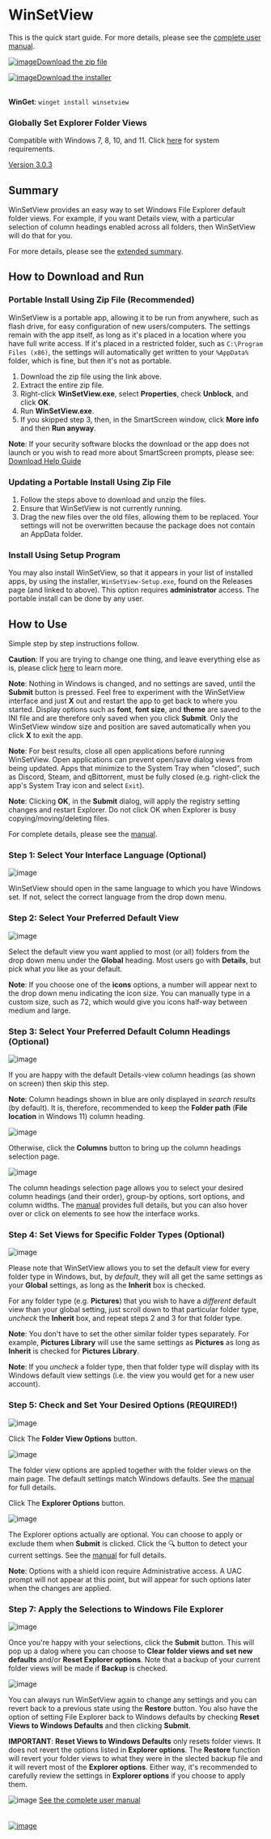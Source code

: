 # WinSetView
<!--
To view this document formatted (instead of as raw text) just click the Help button in WinSetView.
You can also manually navigate your browser to: https://lesferch.github.io/WinSetView.
-->

This is the quick start guide. For more details, please see the [complete user manual](./Manual.md).

[![image](https://github.com/LesFerch/WinSetView/assets/79026235/0188480f-ca53-45d5-b9ff-daafff32869e)Download the zip file](https://github.com/LesFerch/WinSetView/releases/download/3.0.3/WinSetView.zip)

[![image](https://github.com/user-attachments/assets/75e62417-c8ee-43b1-a8a8-a217ce130c91)Download the installer](https://github.com/LesFerch/WinSetView/releases/download/3.0.3/WinSetView-Setup.exe)

\
**WinGet**: `winget install winsetview`


### Globally Set Explorer Folder Views

Compatible with Windows 7, 8, 10, and 11.  Click [here](./System-Requirements.md) for system requirements.

[Version 3.0.3](./VersionHistory.md)

## Summary

WinSetView provides an easy way to set Windows File Explorer default folder views. For example, if you want Details view, with a particular selection of column headings enabled across all folders, then WinSetView will do that for you.

For more details, please see the [extended summary](./README-more.md).

## How to Download and Run

### Portable Install Using Zip File (Recommended)

WinSetView is a portable app, allowing it to be run from anywhere, such as flash drive, for easy configuration of new users/computers. The settings remain with the app itself, as long as it's placed in a location where you have full write access. If it's placed in a restricted folder, such as `C:\Program Files (x86)`, the settings will automatically get written to your `%AppData%` folder, which is fine, but then it's not as portable.

1. Download the zip file using the link above.
2. Extract the entire zip file.
3. Right-click **WinSetView.exe**, select **Properties**, check **Unblock**, and click **OK**.
4. Run **WinSetView.exe**.
5. If you skipped step 3, then, in the SmartScreen window, click **More info** and then **Run anyway**.

**Note**: If your security software blocks the download or the app does not launch or you wish to read more about SmartScreen prompts, please see: [Download Help Guide](./DownloadHelp.md)

### Updating a Portable Install Using Zip File

1. Follow the steps above to download and unzip the files.
2. Ensure that WinSetView is not currently running.
3. Drag the new files over the old files, allowing them to be replaced. Your settings will not be overwritten because the package does not contain an AppData folder.

### Install Using Setup Program

You may also install WinSetView, so that it appears in your list of installed apps, by using the installer, `WinSetView-Setup.exe`, found on the Releases page (and linked to above). This option requires **administrator** access. The portable install can be done by any user.


## How to Use

Simple step by step instructions follow.

**Caution**: If you are trying to change one thing, and leave everything else as is, please click [here](./WhatToExpect.md) to learn more.

**Note**: Nothing in Windows is changed, and no settings are saved, until the **Submit** button is pressed. Feel free to experiment with the WinSetView interface and just **X** out and restart the app to get back to where you started. Display options such as **font**, **font size**, and **theme** are saved to the INI file and are therefore only saved when you click **Submit**. Only the WinSetView window size and position are saved automatically when you click **X** to exit the app.

**Note**: For best results, close all open applications before running WinSetView. Open applications can prevent open/save dialog views from being updated. Apps that minimize to the System Tray when "closed", such as Discord, Steam, and qBittorrent, must be fully closed (e.g. right-click the app's System Tray icon and select `Exit`).

**Note**: Clicking **OK**, in the **Submit** dialog, will apply the registry setting changes and restart Explorer. Do not click OK when Explorer is busy copying/moving/deleting files.

For complete details, please see the [manual](./Manual.md).

### Step 1: Select Your Interface Language (Optional)

![image](https://github.com/user-attachments/assets/29ddaeb4-a8b3-46b0-aa9b-5708a3ce5220)

WinSetView should open in the same language to which you have Windows set. If not, select the correct language from the drop down menu.

### Step 2: Select Your Preferred Default View

![image](https://github.com/user-attachments/assets/fa6dbb8f-543b-447d-95a5-ae2530279459)


Select the default view you want applied to most (or all) folders from the drop down menu under the **Global** heading. Most users go with **Details**, but pick what *you* like as your default.

**Note**: If you choose one of the **icons** options, a number will appear next to the drop down menu indicating the icon size. You can manually type in a custom size, such as 72, which would give you icons half-way between medium and large.

### Step 3: Select Your Preferred Default Column Headings (Optional)

![image](https://github.com/user-attachments/assets/46e466b5-6b28-428d-ac51-bcecf688c7e8)

If you are happy with the default Details-view column headings (as shown on screen) then skip this step.

**Note**: Column headings shown in blue are only displayed in *search results* (by default). It is, therefore, recommended to keep the **Folder path** (**File location** in Windows 11) column heading.

![image](https://github.com/user-attachments/assets/4c964424-23df-4a05-9c1b-af6ef0a5ce79)

Otherwise, click the **Columns** button to bring up the column headings selection page.

![image](https://github.com/user-attachments/assets/04892e95-6790-41a6-a12a-e2d3199655f4)

The column headings selection page allows you to select your desired column headings (and their order), group-by options, sort options, and column widths. The [manual](./Manual.md#columns) provides full details, but you can also hover over or click on elements to see how the interface works.

### Step 4: Set Views for Specific Folder Types (Optional)

![image](https://github.com/user-attachments/assets/55fdf6be-b638-4273-892a-6be10f65f66e)

Please note that WinSetView allows you to set the default view for every folder type in Windows, but, by *default*, they will all get the same settings as your **Global** settings, as long as the **Inherit** box is checked.

For any folder type (e.g. **Pictures**) that you wish to have a *different* default view than your global setting, just scroll down to that particular folder type, *uncheck* the **Inherit** box, and repeat steps 2 and 3 for that folder type.

**Note**: You don't have to set the other similar folder types separately. For example, **Pictures Library** will use the same settings as **Pictures** as long as **Inherit** is checked for **Pictures Library**.

**Note**: If you *uncheck* a folder type, then that folder type will display with its Windows default view settings (i.e. the view you would get for a new user account).

### Step 5: Check and Set Your Desired Options (REQUIRED!)

![image](https://github.com/user-attachments/assets/7c67c247-eaa7-4bf0-9b8b-73853cc417c2)

Click The **Folder View Options** button.

![image](https://github.com/user-attachments/assets/41191e79-b484-4443-8ba0-6cd31a037c84)

The folder view options are applied together with the folder views on the main page. The default settings match Windows defaults. See the [manual](./Manual.md#options-menu) for full details.

Click The **Explorer Options** button.

![image](https://github.com/user-attachments/assets/21ce83f8-f34f-4ab6-9eeb-263edec9b86f)

The Explorer options actually are optional. You can choose to apply or exclude them when **Submit** is clicked. Click the 🔍 button to detect your current settings. See the [manual](./Manual.md#options-menu) for full details.

**Note**: Options with a shield icon require Administrative access. A UAC prompt will not appear at this point, but will appear for such options later when the changes are applied.

### Step 7: Apply the Selections to Windows File Explorer

![image](https://github.com/user-attachments/assets/d5c86db6-d72e-4fb1-b8ad-751f26227c64)

Once you're happy with your selections, click the **Submit** button. This will pop up a dalog where you can choose to **Clear folder views and set new defaults** and/or **Reset Explorer options**. Note that a backup of your current folder views will be made if **Backup** is checked. 

![image](https://github.com/user-attachments/assets/f0d91756-57a3-4741-ba45-80d068b03e85)

You can always run WinSetView again to change any settings and you can revert back to a previous state using the **Restore** button. You also have the option of setting File Explorer back to Windows defaults by checking **Reset Views to Windows Defaults** and then clicking **Submit**.

**IMPORTANT**: **Reset Views to Windows Defaults** only resets folder views. It does not revert the options listed in **Explorer options**. The **Restore** function will revert your folder views to what they were in the slected backup file and it will revert most of the **Explorer options**. Either way, it's recommended to carefully review the settings in **Explorer options** if you choose to apply them.

![image](https://github.com/LesFerch/WinSetView/assets/79026235/50c53943-f673-49da-ad3f-419026deea96)
[See the complete user manual](./Manual.md)
\
\
\
[![image](https://github.com/LesFerch/WinSetView/assets/79026235/63b7acbc-36ef-4578-b96a-d0b7ea0cba3a)](https://github.com/LesFerch/WinSetView)
